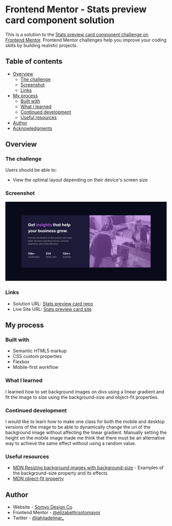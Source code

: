 # Frontend Mentor - Stats preview card component solution

This is a solution to the [Stats preview card component challenge on Frontend Mentor](https://www.frontendmentor.io/challenges/stats-preview-card-component-8JqbgoU62). Frontend Mentor challenges help you improve your coding skills by building realistic projects.

## Table of contents

- [Overview](#overview)
  - [The challenge](#the-challenge)
  - [Screenshot](#screenshot)
  - [Links](#links)
- [My process](#my-process)
  - [Built with](#built-with)
  - [What I learned](#what-i-learned)
  - [Continued development](#continued-development)
  - [Useful resources](#useful-resources)
- [Author](#author)
- [Acknowledgments](#acknowledgments)

## Overview

### The challenge

Users should be able to:

- View the optimal layout depending on their device's screen size

### Screenshot

![](screenshot.png)

### Links

- Solution URL: [Stats preview card repo](https://github.com/elizabethrsotomayor/stats-preview-card-component-main)
- Live Site URL: [Stats preview card site](https://elizabethrsotomayor.github.io/stats-preview-card-component-main/)

## My process

### Built with

- Semantic HTML5 markup
- CSS custom properties
- Flexbox
- Mobile-first workflow

### What I learned

I learned how to set background images on divs using a linear gradient and fit the image to size using the background-size and object-fit properties.

### Continued development

I would like to learn how to make one class for both the mobile and desktop versions of the image to be able to dynamically change the url of the background image without affecting the linear gradient. Manually setting the height on the mobile image made me think that there must be an alternative way to achieve the same effect without using a random value.

### Useful resources

- [MDN Resizing background images with background-size](https://developer.mozilla.org/en-US/docs/Web/CSS/CSS_Backgrounds_and_Borders/Resizing_background_images) - Examples of the background-size property and its effects
- [MDN object-fit property](https://developer.mozilla.org/en-US/docs/Web/CSS/object-fit)

## Author

- Website - [Somyo Design Co](https://elizabethrsotomayor.github.io/somyo2/)
- Frontend Mentor - [@elizabethrsotomayor](https://www.frontendmentor.io/profile/elizabethrsotomayor)
- Twitter - [@lahijadelmar\_](https://www.twitter.com/lahijadelmar_)
